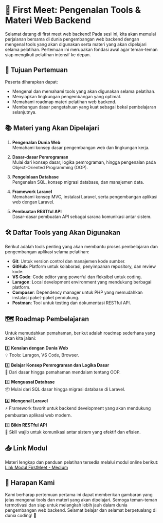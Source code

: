 # 📝 First Meet: Pengenalan Tools & Materi Web Backend

Selamat datang di first meet web backend! Pada sesi ini, kita akan memulai perjalanan bersama di dunia pengembangan web backend dengan mengenal tools yang akan digunakan serta materi yang akan dipelajari selama pelatihan. Pertemuan ini merupakan fondasi awal agar teman-teman siap mengikuti pelatihan intensif ke depan.

## 🎯 Tujuan Pertemuan

Peserta diharapkan dapat:

-   Mengenal dan memahami tools yang akan digunakan selama pelatihan.
-   Menyiapkan lingkungan pengembangan yang optimal.
-   Memahami roadmap materi pelatihan web backend.
-   Membangun dasar pengetahuan yang kuat sebagai bekal pembelajaran selanjutnya.

## 📚 Materi yang Akan Dipelajari

1. **Pengenalan Dunia Web**  
   Memahami konsep dasar pengembangan web dan lingkungan kerja.

2. **Dasar-dasar Pemrograman**  
   Mulai dari konsep dasar, logika pemrograman, hingga pengenalan pada Object-Oriented Programming (OOP).

3. **Pengelolaan Database**  
   Pengenalan SQL, konsep migrasi database, dan manajemen data.

4. **Framework Laravel**  
   Memahami konsep MVC, instalasi Laravel, serta pengembangan aplikasi web dengan Laravel.

5. **Pembuatan RESTful API**  
   Dasar-dasar pembuatan API sebagai sarana komunikasi antar sistem.

## 🛠️ Daftar Tools yang Akan Digunakan

Berikut adalah tools penting yang akan membantu proses pembelajaran dan pengembangan aplikasi selama pelatihan:

-   **Git**: Untuk version control dan manajemen kode sumber.
-   **GitHub**: Platform untuk kolaborasi, penyimpanan repository, dan review kode.
-   **VS Code**: Code editor yang powerful dan fleksibel untuk coding.
-   **Laragon**: Local development environment yang mendukung berbagai platform.
-   **Composer**: Dependency manager untuk PHP yang memudahkan instalasi paket-paket pendukung.
-   **Postman**: Tool untuk testing dan dokumentasi RESTful API.

## 🗺️ Roadmap Pembelajaran

Untuk memudahkan pemahaman, berikut adalah roadmap sederhana yang akan kita jalani:

1️⃣ **Kenalan dengan Dunia Web**  
 💡 Tools: Laragon, VS Code, Browser.

2️⃣ **Belajar Konsep Pemrograman dan Logika Dasar**  
 🚀 Dari dasar hingga pemahaman mendalam tentang OOP.

3️⃣ **Menguasai Database**  
 📦 Mulai dari SQL dasar hingga migrasi database di Laravel.

4️⃣ **Mengenal Laravel**  
 ⚡ Framework favorit untuk backend development yang akan mendukung pembuatan aplikasi web modern.

5️⃣ **Bikin RESTful API**  
 📡 Skill wajib untuk komunikasi antar sistem yang efektif dan efisien.

## 📥 Link Modul

Materi lengkap dan panduan pelatihan tersedia melalui modul online berikut:  
[Link Modul FirstMeet - Medium](https://medium.com/@hansfigo/sebelum-bergelud-dengan-backend-dev-c943d86da1e9)

## 🌟 Harapan Kami

Kami berharap pertemuan pertama ini dapat memberikan gambaran yang jelas mengenai tools dan materi yang akan dipelajari. Semoga teman-teman termotivasi dan siap untuk melangkah lebih jauh dalam dunia pengembangan web backend. Selamat belajar dan selamat berpetualang di dunia coding! 🚀
